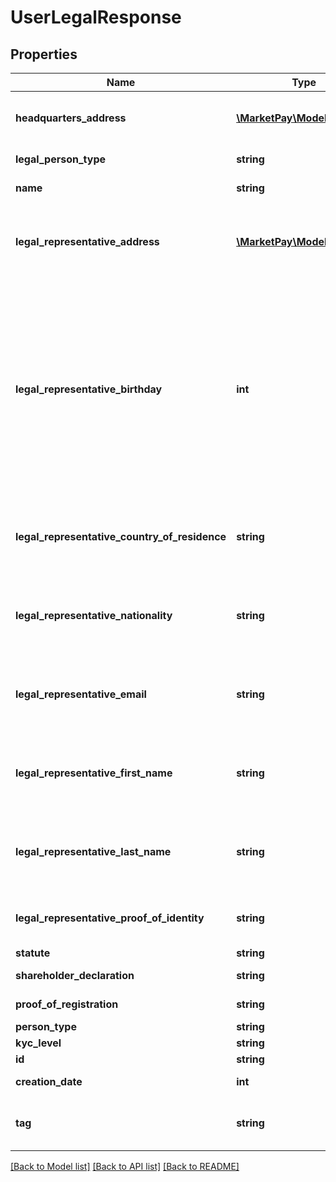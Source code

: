 # UserLegalResponse

## Properties
Name | Type | Description | Notes
------------ | ------------- | ------------- | -------------
**headquarters_address** | [**\MarketPay\Model\Address**](Address.md) | The address of the company’s headquarters | [optional] 
**legal_person_type** | **string** | The type of legal user | [optional] 
**name** | **string** | The name of the legal user | [optional] 
**legal_representative_address** | [**\MarketPay\Model\Address**](Address.md) | The address of the company’s Legal representative person | [optional] 
**legal_representative_birthday** | **int** | The date of birth of the company’s Legal representative person - be careful to set the right timezone (should be UTC) to avoid 00h becoming 23h (and hence interpreted as the day before) | [optional] 
**legal_representative_country_of_residence** | **string** | The country of residence of the company’s Legal representative person | [optional] 
**legal_representative_nationality** | **string** | The nationality of the company’s Legal representative person | [optional] 
**legal_representative_email** | **string** | The email of the company’s Legal representative person - must be a valid | [optional] 
**legal_representative_first_name** | **string** | The firstname of the company’s Legal representative person | [optional] 
**legal_representative_last_name** | **string** | The lastname of the company’s Legal representative person | [optional] 
**legal_representative_proof_of_identity** | **string** | Legal Representative Proof Of Identity | [optional] 
**statute** | **string** | Statute | [optional] 
**shareholder_declaration** | **string** | Shareholder declaration | [optional] 
**proof_of_registration** | **string** | Proof of registration | [optional] 
**person_type** | **string** | Type of user | [optional] 
**kyc_level** | **string** |  | [optional] 
**id** | **string** | The item&#39;s ID | [optional] 
**creation_date** | **int** | When the item was created | [optional] 
**tag** | **string** | Custom data that you can add to this item | [optional] 

[[Back to Model list]](../README.md#documentation-for-models) [[Back to API list]](../README.md#documentation-for-api-endpoints) [[Back to README]](../README.md)


